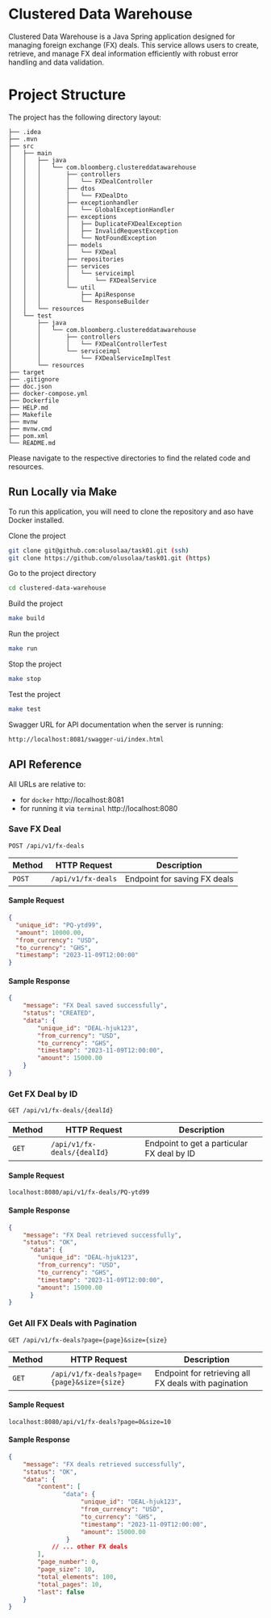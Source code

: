# Clustered Data Warehouse

Clustered Data Warehouse is a Java Spring application designed for managing foreign exchange (FX) deals. This service allows users to create, retrieve, and manage FX deal information efficiently with robust error handling and data validation.


# Project Structure

The project has the following directory layout:

````
├── .idea
├── .mvn
├── src
│   ├── main
│   │   ├── java
│   │   │   └── com.bloomberg.clustereddatawarehouse
│   │   │       ├── controllers
│   │   │       │   └── FXDealController
│   │   │       ├── dtos
│   │   │       │   └── FXDealDto
│   │   │       ├── exceptionhandler
│   │   │       │   └── GlobalExceptionHandler
│   │   │       ├── exceptions
│   │   │       │   ├── DuplicateFXDealException
│   │   │       │   ├── InvalidRequestException
│   │   │       │   └── NotFoundException
│   │   │       ├── models
│   │   │       │   └── FXDeal
│   │   │       ├── repositories
│   │   │       ├── services
│   │   │       │   └── serviceimpl
│   │   │       │       └── FXDealService
│   │   │       └── util
│   │   │           ├── ApiResponse
│   │   │           └── ResponseBuilder
│   │   └── resources
│   └── test
│       ├── java
│       │   └── com.bloomberg.clustereddatawarehouse
│       │       ├── controllers
│       │       │   └── FXDealControllerTest
│       │       └── serviceimpl
│       │           └── FXDealServiceImplTest
│       └── resources
├── target
├── .gitignore
├── doc.json
├── docker-compose.yml
├── Dockerfile
├── HELP.md
├── Makefile
├── mvnw
├── mvnw.cmd
├── pom.xml
└── README.md
````

Please navigate to the respective directories to find the related code and resources.


## Run Locally via Make
To run this application, you will need to clone the repository and aso have Docker installed.


Clone the project

```bash
git clone git@github.com:olusolaa/task01.git (ssh)
git clone https://github.com/olusolaa/task01.git (https)
```

Go to the project directory

```bash
cd clustered-data-warehouse
```

Build the project

```bash
make build
```

Run the project

```bash
make run
```

Stop the project

```bash
make stop
```

Test the project

```bash
make test
```

Swagger URL for API documentation when the server is running:

```bash
http://localhost:8081/swagger-ui/index.html
```


## API Reference
All URLs are relative to:
- for `docker` http://localhost:8081
- for running it via `terminal` http://localhost:8080

### Save FX Deal

```http
POST /api/v1/fx-deals
```

| Method | HTTP Request         | Description                  |
|--------|----------------------|------------------------------|
| `POST` | `/api/v1/fx-deals`   | Endpoint for saving FX deals |

#### Sample Request
```json
{
  "unique_id": "PQ-ytd99",
  "amount": 10000.00,
  "from_currency": "USD",
  "to_currency": "GHS",
  "timestamp": "2023-11-09T12:00:00"
}
```

#### Sample Response
```json
{
    "message": "FX Deal saved successfully",
    "status": "CREATED",
    "data": {
        "unique_id": "DEAL-hjuk123",
        "from_currency": "USD",
        "to_currency": "GHS",
        "timestamp": "2023-11-09T12:00:00",
        "amount": 15000.00
    }
}
```

### Get FX Deal by ID

```http
GET /api/v1/fx-deals/{dealId}
```

| Method | HTTP Request                   | Description                               |
|--------|--------------------------------|-------------------------------------------|
| `GET`  | `/api/v1/fx-deals/{dealId}`    | Endpoint to get a particular FX deal by ID |

#### Sample Request
``` 
localhost:8080/api/v1/fx-deals/PQ-ytd99
```

#### Sample Response
```json
{
    "message": "FX Deal retrieved successfully",
    "status": "OK",
      "data": {
        "unique_id": "DEAL-hjuk123",
        "from_currency": "USD",
        "to_currency": "GHS",
        "timestamp": "2023-11-09T12:00:00",
        "amount": 15000.00
      }
}
```

### Get All FX Deals with Pagination

```http
GET /api/v1/fx-deals?page={page}&size={size}
```

| Method | HTTP Request                           | Description                                          |
|--------|----------------------------------------|------------------------------------------------------|
| `GET`  | `/api/v1/fx-deals?page={page}&size={size}` | Endpoint for retrieving all FX deals with pagination |

#### Sample Request
``` 
localhost:8080/api/v1/fx-deals?page=0&size=10
```

#### Sample Response
```json
{
    "message": "FX deals retrieved successfully",
    "status": "OK",
    "data": {
        "content": [
               "data": {
                    "unique_id": "DEAL-hjuk123",
                    "from_currency": "USD",
                    "to_currency": "GHS",
                    "timestamp": "2023-11-09T12:00:00",
                    "amount": 15000.00
                }
            // ... other FX deals
        ],
        "page_number": 0,
        "page_size": 10,
        "total_elements": 100,
        "total_pages": 10,
        "last": false
    }
}
